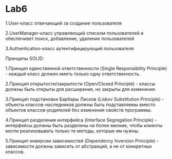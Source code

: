 # Lab6

1.User-класс отвечающий за создание пользователя

2.UserManager-класс управляющий списком пользователей и обеспечивет поиск, добавление, удаление пользователей

3.Authentication-класс аутентифицирующий пользователя



Принципы SOLID:

1.Принцип единственной ответственности (Single Responsibility Principle) - каждый класс должен иметь только одну ответственность.

2.Принцип открытости/закрытости (Open/Closed Principle) - классы должны быть открыты для расширения, но закрыты для изменения.

3.Принцип подстановки Барбары Лисков (Liskov Substitution Principle) - объекты классов-наследников должны быть подставляемы вместо объектов классов-родителей без изменения свойств программы.

4.Принцип разделения интерфейса (Interface Segregation Principle) - интерфейсы должны быть разделены на более мелкие, чтобы клиенты могли реализовывать только те методы, которые им нужны.

5.Принцип инверсии зависимостей (Dependency Inversion Principle) - зависимости должны зависеть от абстракций, а не от конкретных классов.
